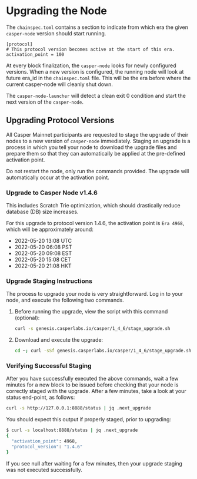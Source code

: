 # Upgrading the Node

The `chainspec.toml` contains a section to indicate from which era the given `casper-node` version should start running.

```
[protocol]
# This protocol version becomes active at the start of this era.
activation_point = 100
```

At every block finalization, the `casper-node` looks for newly configured versions. When a new version is configured, the running node will look at future era_id in the `chainspec.toml` file. This will be the era before where the current casper-node will cleanly shut down.

The `casper-node-launcher` will detect a clean exit 0 condition and start the next version of the `casper-node`.

## Upgrading Protocol Versions

All Casper Mainnet participants are requested to stage the upgrade of their nodes to a new version of `casper-node` immediately. Staging an upgrade is a process in which you tell your node to download the upgrade files and prepare them so that they can automatically be applied at the pre-defined activation point.

Do not restart the node, only run the commands provided. The upgrade will automatically occur at the activation point.

### Upgrade to Casper Node v1.4.6

This includes Scratch Trie optimization, which should drastically reduce database (DB) size increases.

For this upgrade to protocol version 1.4.6, the activation point is `Era 4968`, which will be approximately around:

- 2022-05-20 13:08 UTC
- 2022-05-20 06:08 PST
- 2022-05-20 09:08 EST
- 2022-05-20 15:08 CET
- 2022-05-20 21:08 HKT

### Upgrade Staging Instructions

The process to upgrade your node is very straightforward. Log in to your node, and execute the following two commands.

1. Before running the upgrade, view the script with this command (optional):

    ```bash
    curl -s genesis.casperlabs.io/casper/1_4_6/stage_upgrade.sh
    ```

2.  Download and execute the upgrade:

    ```bash
    cd ~; curl -sSf genesis.casperlabs.io/casper/1_4_6/stage_upgrade.sh | sudo bash -
    ```

### Verifying Successful Staging

After you have successfully executed the above commands, wait a few minutes for a new block to be issued before checking that your node is correctly staged with the upgrade. After a few minutes, take a look at your status end-point, as follows:

```bash
curl -s http://127.0.0.1:8888/status | jq .next_upgrade
```

You should expect this output if properly staged, prior to upgrading:

```bash
$ curl -s localhost:8888/status | jq .next_upgrade
{
  "activation_point": 4968,
  "protocol_version": "1.4.6"
}
```

If you see null after waiting for a few minutes, then your upgrade staging was not executed successfully.


